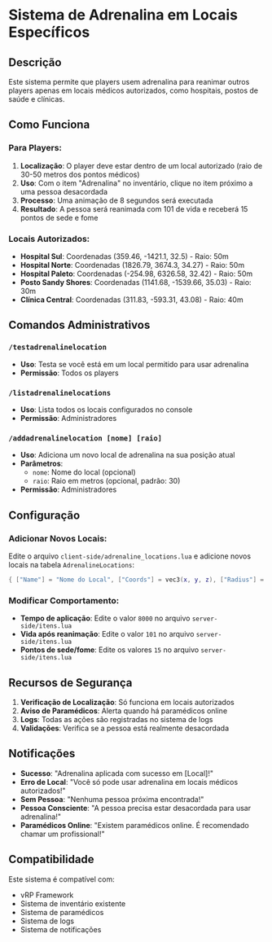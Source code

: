 # Sistema de Adrenalina em Locais Específicos

## Descrição
Este sistema permite que players usem adrenalina para reanimar outros players apenas em locais médicos autorizados, como hospitais, postos de saúde e clínicas.

## Como Funciona

### Para Players:
1. **Localização**: O player deve estar dentro de um local autorizado (raio de 30-50 metros dos pontos médicos)
2. **Uso**: Com o item "Adrenalina" no inventário, clique no item próximo a uma pessoa desacordada
3. **Processo**: Uma animação de 8 segundos será executada
4. **Resultado**: A pessoa será reanimada com 101 de vida e receberá 15 pontos de sede e fome

### Locais Autorizados:
- **Hospital Sul**: Coordenadas (359.46, -1421.1, 32.5) - Raio: 50m
- **Hospital Norte**: Coordenadas (1826.79, 3674.3, 34.27) - Raio: 50m  
- **Hospital Paleto**: Coordenadas (-254.98, 6326.58, 32.42) - Raio: 50m
- **Posto Sandy Shores**: Coordenadas (1141.68, -1539.66, 35.03) - Raio: 30m
- **Clínica Central**: Coordenadas (311.83, -593.31, 43.08) - Raio: 40m

## Comandos Administrativos

### `/testadrenalinelocation`
- **Uso**: Testa se você está em um local permitido para usar adrenalina
- **Permissão**: Todos os players

### `/listadrenalinelocations` 
- **Uso**: Lista todos os locais configurados no console
- **Permissão**: Administradores

### `/addadrenalinelocation [nome] [raio]`
- **Uso**: Adiciona um novo local de adrenalina na sua posição atual
- **Parâmetros**: 
  - `nome`: Nome do local (opcional)
  - `raio`: Raio em metros (opcional, padrão: 30)
- **Permissão**: Administradores

## Configuração

### Adicionar Novos Locais:
Edite o arquivo `client-side/adrenaline_locations.lua` e adicione novos locais na tabela `AdrenalineLocations`:

```lua
{ ["Name"] = "Nome do Local", ["Coords"] = vec3(x, y, z), ["Radius"] = raio_em_metros }
```

### Modificar Comportamento:
- **Tempo de aplicação**: Edite o valor `8000` no arquivo `server-side/itens.lua`
- **Vida após reanimação**: Edite o valor `101` no arquivo `server-side/itens.lua`
- **Pontos de sede/fome**: Edite os valores `15` no arquivo `server-side/itens.lua`

## Recursos de Segurança

1. **Verificação de Localização**: Só funciona em locais autorizados
2. **Aviso de Paramédicos**: Alerta quando há paramédicos online
3. **Logs**: Todas as ações são registradas no sistema de logs
4. **Validações**: Verifica se a pessoa está realmente desacordada

## Notificações

- **Sucesso**: "Adrenalina aplicada com sucesso em [Local]!"
- **Erro de Local**: "Você só pode usar adrenalina em locais médicos autorizados!"
- **Sem Pessoa**: "Nenhuma pessoa próxima encontrada!"
- **Pessoa Consciente**: "A pessoa precisa estar desacordada para usar adrenalina!"
- **Paramédicos Online**: "Existem paramédicos online. É recomendado chamar um profissional!"

## Compatibilidade

Este sistema é compatível com:
- vRP Framework
- Sistema de inventário existente
- Sistema de paramédicos
- Sistema de logs
- Sistema de notificações
